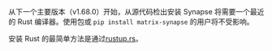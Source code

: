 ﻿从下一个主要版本（v1.68.0）开始，从源代码检出安装 Synapse 将需要一个最近的 Rust 编译器。使用包或 `pip install matrix-synapse` 的用户将不受影响。

安装 Rust 的最简单方法是通过[rustup.rs](https://rustup.rs/)。
